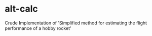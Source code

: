 # alt-calc
 Crude Implementation of 'Simplified method for estimating the flight performance of a hobby rocket'
